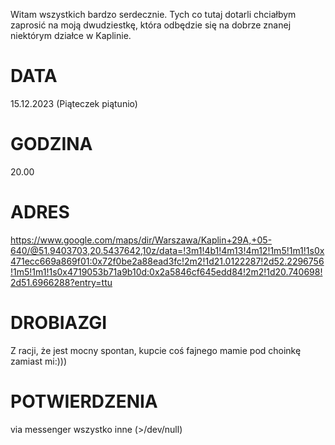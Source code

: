 Witam wszystkich bardzo serdecznie.
Tych co tutaj dotarli chciałbym zaprosić na moją dwudziestkę, która odbędzie się na dobrze znanej niektórym działce w Kaplinie.
# DATA
15.12.2023 (Piąteczek piątunio)
# GODZINA
20.00
# ADRES
 https://www.google.com/maps/dir/Warszawa/Kaplin+29A,+05-640/@51.9403703,20.5437642,10z/data=!3m1!4b1!4m13!4m12!1m5!1m1!1s0x471ecc669a869f01:0x72f0be2a88ead3fc!2m2!1d21.0122287!2d52.2296756!1m5!1m1!1s0x4719053b71a9b10d:0x2a5846cf645edd84!2m2!1d20.740698!2d51.6966288?entry=ttu
 # DROBIAZGI 
 Z racji, że jest mocny spontan, kupcie coś fajnego mamie pod choinkę zamiast mi:)))
 # POTWIERDZENIA
 via messenger wszystko inne (>/dev/null) 
 
 
 


 
